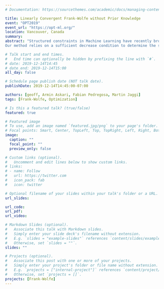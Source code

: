 ```yaml
---
# Documentation: https://sourcethemes.com/academic/docs/managing-content/

title: Linearly Convergent Frank-Wolfe without Prior Knowledge
event: "OPT2019"
event_url: "https://opt-ml.org/"
location: Vancouver, Canada
summary:
abstract: "Structured constraints in Machine Learning have recently brought the Frank-Wolfe (FW) family of algorithms back in the spotlight. Recently, the Away-steps (A) and Pairwise (P) FW variants have been shown to converge linearly for polytopic constraints. However, these improved variants suffer from two practical limitations: each iteration requires solving a 1-dimensional minimization problem to determine the step-size along with an exact solution to the Frank-Wolfe linear subproblems. In this paper, we propose simple modifications of AFW and PFW that lift both restrictions simultaneously.
Our method relies on a sufficient decrease condition to determine the step-size. It only requires evaluation and gradient oracles on the objective, along with an approximate solution to the FrankWolfe linear subproblems. Furthermore, the theoretical convergence rates of our methods match ones for the exact line-search versions. Benchmarks on different machine learning problems illustrate large practical performance gains of the proposed variants."

# Talk start and end times.
#   End time can optionally be hidden by prefixing the line with `#`.
# date: 2019-12-14T14:45
# date_end: 2019-12-14T15:00
all_day: false

# Schedule page publish date (NOT talk date).
publishDate: 2019-12-14T14:45:00-07:00

authors: [geoff, Armin Askari, Fabian Pedregosa, Martin Jaggi]
tags: [Frank-Wolfe, Optimization]

# Is this a featured talk? (true/false)
featured: true

# Featured image
# To use, add an image named `featured.jpg/png` to your page's folder. 
# Focal points: Smart, Center, TopLeft, Top, TopRight, Left, Right, BottomLeft, Bottom, BottomRight.
image:
  caption: ""
  focal_point: ""
  preview_only: false

# Custom links (optional).
#   Uncomment and edit lines below to show custom links.
# links:
# - name: Follow
#   url: https://twitter.com
#   icon_pack: fab
#   icon: twitter

# Optional filename of your slides within your talk's folder or a URL.
url_slides:

url_code:
url_pdf:
url_video:

# Markdown Slides (optional).
#   Associate this talk with Markdown slides.
#   Simply enter your slide deck's filename without extension.
#   E.g. `slides = "example-slides"` references `content/slides/example-slides.md`.
#   Otherwise, set `slides = ""`.
slides: ""

# Projects (optional).
#   Associate this post with one or more of your projects.
#   Simply enter your project's folder or file name without extension.
#   E.g. `projects = ["internal-project"]` references `content/project/deep-learning/index.md`.
#   Otherwise, set `projects = []`.
projects: [Frank-Wolfe]
---
```

